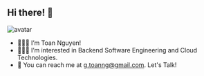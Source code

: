 ## Hi there! 👋

<img class="avatar" src="https://avataaars.io/?avatarStyle=Circle&topType=ShortHairShortCurly&accessoriesType=Prescription02&hairColor=Black&facialHairType=Blank&clotheType=BlazerShirt&eyeType=Happy&eyebrowType=DefaultNatural&mouthType=Default&skinColor=Pale" alt="avatar">

- 🙋🏻‍♂️ I’m Toan Nguyen!
- 🧑🏻‍💻 I’m interested in Backend Software Engineering and Cloud Technologies.
- 📨 You can reach me at g.toanng@gmail.com. Let's Talk!
